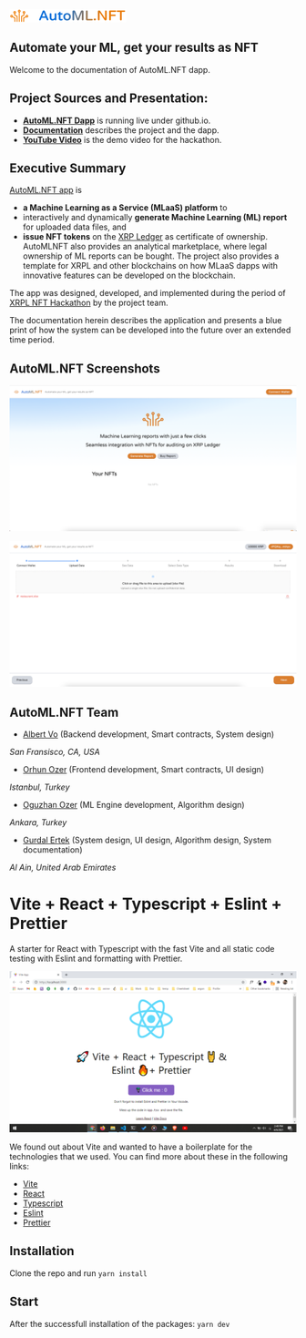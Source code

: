 ![AutoMLNFT Logo](./doc/img/logo.png) 

## Automate your ML, get your results as NFT

Welcome to the documentation of AutoML.NFT dapp.

<hline>
</hline>

## Project Sources and Presentation:

- [**AutoML.NFT Dapp**](https://lucid-mayer-4a70a5.netlify.app/) is running live under github.io.
- [**Documentation**](./doc/Documentation.md) describes the project and the dapp.
- [**YouTube Video**](https://...) is the demo video for the hackathon.


## Executive Summary
  
[AutoML.NFT app](https://github.com/albert-vo-crypto/automlnft) is 
- **a Machine Learning as a Service (MLaaS) platform** to 
- interactively and dynamically **generate Machine Learning (ML) report** for uploaded data files, and 
- **issue NFT tokens** on the [XRP Ledger](https://xrpl.org/index.html) as certificate of ownership. 
AutoMLNFT also provides an analytical marketplace, where legal ownership of ML reports can be bought. The project also provides a template for XRPL and other blockchains on how MLaaS dapps with innovative features can be developed on the blockchain.

The app was designed, developed, and implemented during the period of [XRPL NFT Hackathon](https://xrplnft.devpost.com/) by the project team. 

The documentation herein describes the application and presents a blue print of how the system can be developed into the future over an extended time period. 

## AutoML.NFT Screenshots

![Screen01](./doc/img/Screen01.png)

![Screen05](./doc/img/Screen05.png)

## AutoML.NFT Team

- [Albert Vo](https://github.com/albert-vo-crypto/) (Backend development, Smart contracts, System design)

_San Fransisco, CA, USA_

- [Orhun Ozer](https://github.com/...) (Frontend development, Smart contracts, UI design)

_Istanbul, Turkey_

- [Oguzhan Ozer](https://github.com/...) (ML Engine development, Algorithm design)

_Ankara, Turkey_

- [Gurdal Ertek](https://github.com/gurdalertek) (System design, UI design, Algorithm design, System documentation)

_Al Ain, United Arab Emirates_

<!--- Member of [BlockBlockData](https://blockblockdata.com) Team; Associate Professor of Business Analytics, [UAE University](https://cbe.uaeu.ac.ae/en/departments/analytics/) --->

# Vite + React + Typescript + Eslint + Prettier

A starter for React with Typescript with the fast Vite and all static code testing with Eslint and formatting with Prettier.

![Vite + React + Typescript + Eslint + Prettier](/resources/screenshot.png)

We found out about Vite and wanted to have a boilerplate for the technologies that we used. You can find more about these in the following links: 
- [Vite](https://github.com/vitejs/vite) 
- [React](https://reactjs.org/)
- [Typescript](https://www.typescriptlang.org/)
- [Eslint](https://eslint.org/)
- [Prettier](https://prettier.io/)

## Installation

Clone the repo and run `yarn install`

## Start

After the successfull installation of the packages: `yarn dev`
